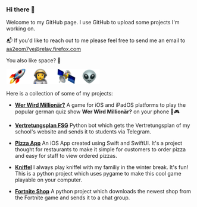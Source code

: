 ### Hi there 👋

<!--
**sp4c38/sp4c38** is a ✨ _special_ ✨ repository because its `README.md` (this file) appears on your GitHub profile.

Here are some ideas to get you started:

- 🔭 I’m currently working on ...
- 🌱 I’m currently learning ...
- 👯 I’m looking to collaborate on ...
- 🤔 I’m looking for help with ...
- 💬 Ask me about ...
- 📫 How to reach me: ...
- 😄 Pronouns: ...
- ⚡ Fun fact: ...
-->

Welcome to my GitHub page. I use GitHub to upload some projects I'm working on.

📬 If you'd like to reach out to me please feel free to send me an email to aa2eom7ye@relay.firefox.com

You also like space? 🤩

<img src="https://github.com/sp4c38/sp4c38/blob/master/space.png" width="250">

Here is a collection of some of my projects:
- **[Wer Wird Millionär?](https://github.com/sp4c38/WerWirdMillionaer)** A game for iOS and iPadOS platforms to play the popular german quiz show **Wer Wird Millionär?** on your phone 📱🎮

- **[Vertretungsplan FSG](https://github.com/sp4c38/vertretungsplan-fsg)**  Python bot which gets the Vertretungsplan of my school's website and sends it to students via Telegram.

- **[Pizza App](https://github.com/sp4c38/PizzaApp)** An iOS App created using Swift and SwiftUI. It's a project thought for restaurants to make it simple for customers to order pizza and easy for staff to view ordered pizzas.

- **[Kniffel](https://github.com/sp4c38/kniffel)**  I always play kniffel with my familiy in the winter break. It's fun! This is a python project which uses pygame to make this cool game playable on your computer.

- **[Fortnite Shop](https://github.com/sp4c38/fortnite_shop)** A python project which downloads the newest shop from the Fortnite game and sends it to a chat group.
